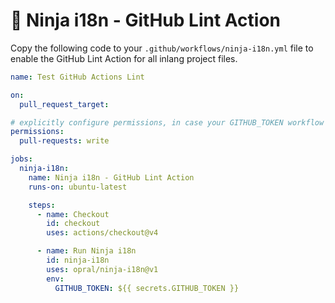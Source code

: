 # 🥷 Ninja i18n - GitHub Lint Action

Copy the following code to your `.github/workflows/ninja-i18n.yml` file to enable the GitHub Lint Action for all inlang project files.

```yml
name: Test GitHub Actions Lint

on:
  pull_request_target:

# explicitly configure permissions, in case your GITHUB_TOKEN workflow permissions are set to read-only in repository settings
permissions: 
  pull-requests: write

jobs:
  ninja-i18n:
    name: Ninja i18n - GitHub Lint Action
    runs-on: ubuntu-latest

    steps:
      - name: Checkout
        id: checkout
        uses: actions/checkout@v4

      - name: Run Ninja i18n
        id: ninja-i18n
        uses: opral/ninja-i18n@v1
        env:
          GITHUB_TOKEN: ${{ secrets.GITHUB_TOKEN }}
```
